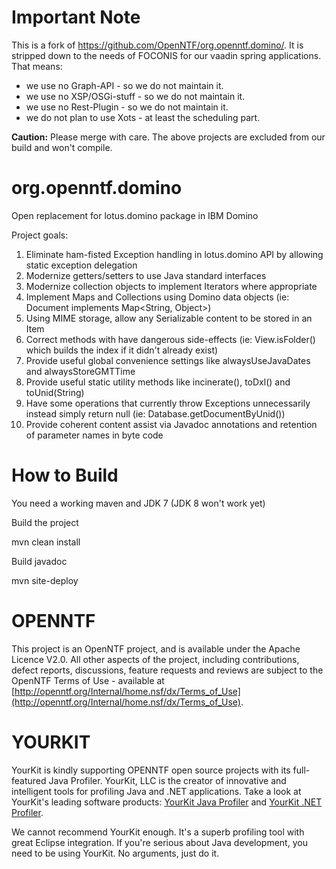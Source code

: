 Important Note
==============

This is a fork of https://github.com/OpenNTF/org.openntf.domino/. It is stripped down to the needs of FOCONIS for our vaadin spring applications. That means:
- we use no Graph-API - so we do not maintain it.
- we use no XSP/OSGi-stuff - so we do not maintain it.
- we use no Rest-Plugin - so we do not maintain it.
- we do not plan to use Xots - at least the scheduling part.

__Caution:__ Please merge with care. The above projects are excluded from our build and won't compile. 

 

org.openntf.domino
==================

Open replacement for lotus.domino package in IBM Domino

Project goals:

1. Eliminate ham-fisted Exception handling in lotus.domino API by allowing static exception delegation
2. Modernize getters/setters to use Java standard interfaces
3. Modernize collection objects to implement Iterators where appropriate
4. Implement Maps and Collections using Domino data objects (ie: Document implements Map<String, Object>)
5. Using MIME storage, allow any Serializable content to be stored in an Item
6. Correct methods with have dangerous side-effects (ie: View.isFolder() which builds the index if it didn't already exist)
7. Provide useful global convenience settings like alwaysUseJavaDates and alwaysStoreGMTTime
8. Provide useful static utility methods like incinerate(), toDxl() and toUnid(String)
9. Have some operations that currently throw Exceptions unnecessarily instead simply return null (ie: Database.getDocumentByUnid())
10. Provide coherent content assist via Javadoc annotations and retention of parameter names in byte code


How to Build
============
You need a working maven and JDK 7 (JDK 8 won't work yet)

Build the project

 mvn clean install

Build javadoc

 mvn site-deploy

OPENNTF
=======
This project is an OpenNTF project, and is available under the Apache Licence V2.0. All other aspects of the project, including contributions, defect reports, discussions, feature requests and reviews are subject to the OpenNTF Terms of Use - available at [http://openntf.org/Internal/home.nsf/dx/Terms_of_Use](http://openntf.org/Internal/home.nsf/dx/Terms_of_Use).

YOURKIT
=======
YourKit is kindly supporting OPENNTF open source projects with its full-featured Java Profiler.
YourKit, LLC is the creator of innovative and intelligent tools for profiling
Java and .NET applications. Take a look at YourKit's leading software products:
<a href="http://www.yourkit.com/java/profiler/index.jsp">YourKit Java Profiler</a> and
<a href="http://www.yourkit.com/.net/profiler/index.jsp">YourKit .NET Profiler</a>.

We cannot recommend YourKit enough. It's a superb profiling tool with great Eclipse integration. If you're serious about Java development, you need to be using YourKit. No arguments, just do it.
